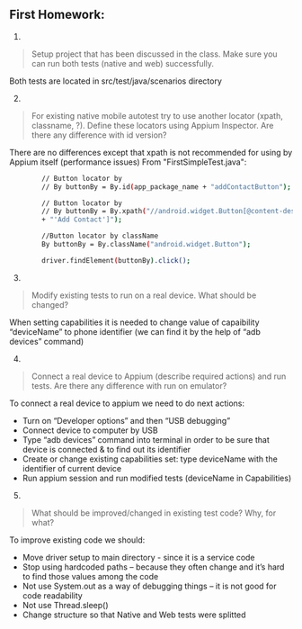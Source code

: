 ## First Homework:
1.
> Setup project that has been discussed in the class. 
>Make sure you can run both tests (native and web) successfully.

Both tests are located in src/test/java/scenarios directory

2. 
>For existing native mobile autotest try to use another locator (xpath, classname, ?). 
Define these locators using Appium Inspector. Are there any difference with id version?

There are no differences except that xpath is not recommended for using by Appium itself (performance issues)
From "FirstSimpleTest.java":
```sh
        // Button locator by 
        // By buttonBy = By.id(app_package_name + "addContactButton");

        // Button locator by 
        // By buttonBy = By.xpath("//android.widget.Button[@content-desc=" +
        + "'Add Contact']");

        //Button locator by className
        By buttonBy = By.className("android.widget.Button");

        driver.findElement(buttonBy).click();
```

3. 
>Modify existing tests to run on a real device. What should be changed? 

When setting capabilities it is needed to change value of capaibility “deviceName” to phone identifier (we can find it by the help of “adb devices” command)

4.
> Connect a real device to Appium (describe required actions) and run tests. Are there any difference with run on emulator?

 To connect a real device to appium we need to do next actions:
- Turn on “Developer options” and then “USB debugging”
- Connect device to computer by USB
- Type “adb devices” command into terminal in order to be sure that device is connected & to find out its identifier
- Create or change existing capabilities set: type deviceName with the identifier of current device
- Run appium session and run modified tests (deviceName in Capabilities)

5. 
> What should be improved/changed in existing test code? Why, for what?

To improve existing code we should:
- Move driver setup to main directory - since it is a service code
- Stop using hardcoded paths – because they often change and it’s hard to find those values among the code
- Not use System.out as a way of debugging things – it is not good for code readability
- Not use Thread.sleep() 
- Change structure so that Native and Web tests were splitted
